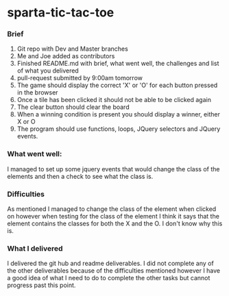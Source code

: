 # sparta-tic-tac-toe

### Brief

1. Git repo with Dev and Master branches
2. Me and Joe added as contributors
3. Finished README.md with brief, what went well, the challenges and list of what you delivered
4. pull-request submitted by 9:00am tomorrow
5. The game should display the correct 'X' or 'O' for each button pressed in the browser
6. Once a tile has been clicked it should not be able to be clicked again
7. The clear button should clear the board
8. When a winning condition is present you should display a winner, either X or O
9. The program should use functions, loops, JQuery selectors and JQuery events.

### What went well:

I managed to set up some jquery events that would change the class of the elements and then a check to see what the class is.

### Difficulties

As mentioned I managed to change the class of the element when clicked on however when testing for the class of the element I think it says that the element contains the classes for both the X and the O. I don't know why this is.

### What I delivered

I delivered the git hub and readme deliverables. I did not complete any of the other deliverables because of the difficulties mentioned however I have a good idea of what I need to do to complete the other tasks but cannot progress past this point.
